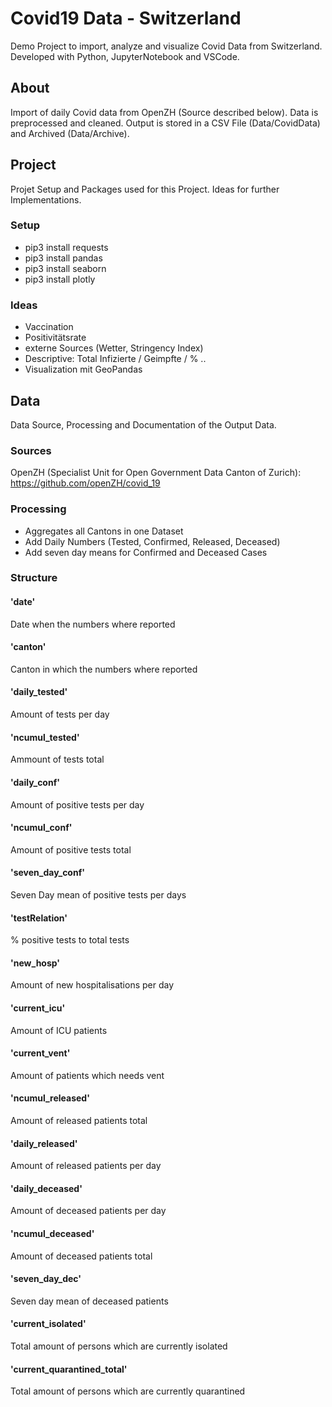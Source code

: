 # Covid19 Data - Switzerland
Demo Project to import, analyze and visualize Covid Data from Switzerland. Developed with Python, JupyterNotebook and VSCode.

## About
Import of daily Covid data from OpenZH (Source described below). Data is preprocessed and cleaned. Output is stored in a CSV File (Data/CovidData) and Archived (Data/Archive).

## Project
Projet Setup and Packages used for this Project. 
Ideas for further Implementations.

### Setup
- pip3 install requests
- pip3 install pandas
- pip3 install seaborn
- pip3 install plotly

### Ideas
- Vaccination
- Positivitätsrate
- externe Sources (Wetter, Stringency Index)
- Descriptive: Total Infizierte / Geimpfte / % ..
- Visualization mit GeoPandas

## Data
Data Source, Processing and Documentation of the Output Data.
### Sources
OpenZH (Specialist Unit for Open Government Data Canton of Zurich): https://github.com/openZH/covid_19

### Processing
- Aggregates all Cantons in one Dataset
- Add Daily Numbers (Tested, Confirmed, Released, Deceased)
- Add seven day means for Confirmed and Deceased Cases

### Structure
#### 'date'
Date when the numbers where reported

#### 'canton'
Canton in which the numbers where reported

#### 'daily_tested'
Amount of tests per day

#### 'ncumul_tested'
Ammount of tests total

#### 'daily_conf'
Amount of positive tests per day

#### 'ncumul_conf'
Amount of positive tests total

#### 'seven_day_conf'
Seven Day mean of positive tests per days

#### 'testRelation'
% positive tests to total tests

#### 'new_hosp'
Amount of new hospitalisations per day

#### 'current_icu'
Amount of ICU patients

#### 'current_vent'
Amount of patients which needs vent

#### 'ncumul_released'
Amount of released patients total

#### 'daily_released'
Amount of released patients per day

#### 'daily_deceased'
Amount of deceased patients per day

#### 'ncumul_deceased'
Amount of deceased patients total

#### 'seven_day_dec'
Seven day mean of deceased patients

#### 'current_isolated'
Total amount of persons which are currently isolated

#### 'current_quarantined_total'
Total amount of persons which are currently quarantined